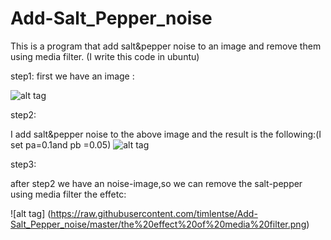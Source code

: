Add-Salt_Pepper_noise
=====================

This is a program that add salt&pepper noise to an image and remove them using media filter. (I write this code in ubuntu)

step1:
first we have an image :

![alt tag](https://raw.githubusercontent.com/timlentse/Add-Salt_Pepper_noise/master/original.png)



step2:

I add salt&pepper noise to the above image and the result is the following:(I set pa=0.1and pb =0.05)
![alt tag](https://raw.githubusercontent.com/timlentse/Add-Salt_Pepper_noise/master/add%20noise%20%20image.png)

step3:

after step2 we have an noise-image,so we can remove the salt-pepper using media filter
the effetc:

![alt tag] (https://raw.githubusercontent.com/timlentse/Add-Salt_Pepper_noise/master/the%20effect%20of%20media%20filter.png)

